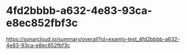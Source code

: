 # 4fd2bbbb-a632-4e83-93ca-e8ec852fbf3c
https://sonarcloud.io/summary/overall?id=examly-test_4fd2bbbb-a632-4e83-93ca-e8ec852fbf3c
